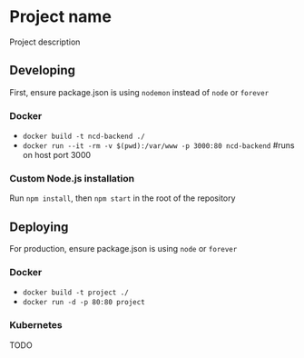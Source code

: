 # Project name

Project description

## Developing
First, ensure package.json is using `nodemon` instead of `node` or `forever`

### Docker
* `docker build -t ncd-backend ./`
* `docker run --it -rm -v $(pwd):/var/www -p 3000:80 ncd-backend` #runs on host port 3000

### Custom Node.js installation
Run `npm install`, then `npm start` in the root of the repository

## Deploying
For production, ensure package.json is using `node` or `forever`

### Docker
* `docker build -t project ./`
* `docker run -d -p 80:80 project`

### Kubernetes
TODO
